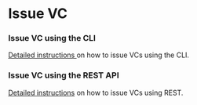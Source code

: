 # Issue VC

### Issue VC using the CLI&#x20;

[Detailed instructions ](../../getting-started/cli-command-line-interface/verifiable-credentials.md#issues-and-save-vc)on how to issue VCs using the CLI.



### Issue VC using the REST API&#x20;

[Detailed instructions](../../getting-started/rest-apis/signatory-api.md#credentials) on how to issue VCs using REST.
